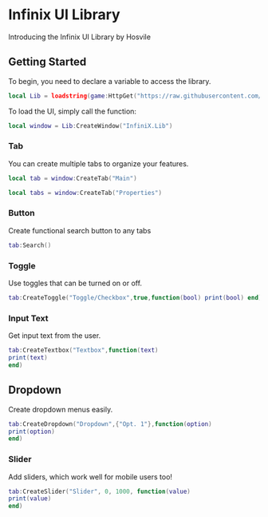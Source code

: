# Infinix UI Library

Introducing the Infinix UI Library by Hosvile

## Getting Started

To begin, you need to declare a variable to access the library.

```lua
local Lib = loadstring(game:HttpGet("https://raw.githubusercontent.com/Hosvile/Refinement/main/UI-th%20Library%20v0.1.2"))()
```

To load the UI, simply call the function:

```lua
local window = Lib:CreateWindow("InfiniX.Lib")

```


### Tab

You can create multiple tabs to organize your features.

```lua
local tab = window:CreateTab("Main")
```
```lua
local tabs = window:CreateTab("Properties")
```

### Button

Create functional search button to any tabs

```lua
tab:Search()
```

### Toggle

Use toggles that can be turned on or off.

```lua
tab:CreateToggle("Toggle/Checkbox",true,function(bool) print(bool) end)

```

### Input Text

Get input text from the user.

```lua
tab:CreateTextbox("Textbox",function(text)
print(text)
end)

```

## Dropdown

Create dropdown menus easily.

```lua
tab:CreateDropdown("Dropdown",{"Opt. 1"},function(option)
print(option)
end)
```


### Slider

Add sliders, which work well for mobile users too!

```lua
tab:CreateSlider("Slider", 0, 1000, function(value)
print(value)
end)
```

